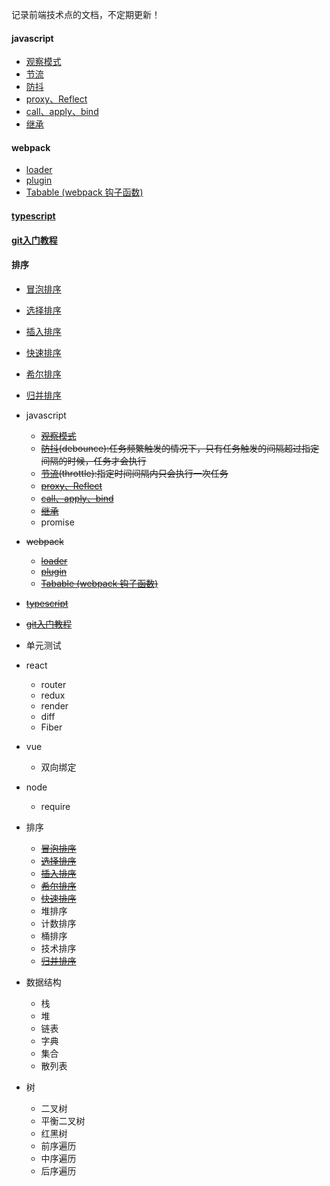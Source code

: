 记录前端技术点的文档，不定期更新！

#### javascript 
-  [观察模式](/doc/js/observer/index.md) 
-  [节流](/doc/js/throttle/index.md)
-  [防抖](/doc/js/debounce/index.md)
-  [proxy、Reflect](/doc/js/proxy、Reflect/index.md)
-  [call、apply、bind](/doc/js/call、bind、apply/index.md)
-  [继承](/doc/js/extends/index.md)

#### webpack
- [loader](/doc/webpack/loader/index.md) 
- [plugin](/doc/webpack/plugin/index.md) 
- [Tabable (webpack 钩子函数)](/doc/webpack/Tabable/index.md) 

#### [typescript](/doc/typescript/index.md) 
#### [git入门教程](/doc/git/index.md) 
#### 排序 
- [冒泡排序](/doc/sort/bubbleSort/index.md)
- [选择排序](/doc/sort/selectSort/index.md)
- [插入排序](/doc/sort/insertionSort/index.md)
- [快速排序](/doc/sort/quickSort/index.md) 
- [希尔排序](/doc/sort/shellSort/index.md) 
- [归并排序](/doc/sort/mergeSort/index.md) 


- javascript
  - <del>[观察模式](/doc/js/observer/index.md)</del>
  - <del>[防抖](/doc/js/debounce/index.md)(debounce):任务频繁触发的情况下，只有任务触发的间隔超过指定间隔的时候，任务才会执行</del>
  - <del>[节流](/doc/js/throttle/index.md)(throttle):指定时间间隔内只会执行一次任务</del>
  - <del>[proxy、Reflect](/doc/js/proxy、Reflect/index.md)</del>
  - <del>[call、apply、bind](/doc/js/call、bind、apply/index.md)</del>
  - <del>[继承](/doc/js/extends/index.md)</del>
  - promise
- <del>webpack</del>
  - <del>[loader](/doc/webpack/loader/index.md) </del>
  - <del>[plugin](/doc/webpack/plugin/index.md) </del>
  - <del>[Tabable (webpack 钩子函数)](/doc/webpack/Tabable/index.md) </del>
- <del>[typescript](/doc/typescript/index.md) </del>
- <del>[git入门教程](/doc/git/index.md) </del>
- 单元测试
- react
  - router
  - redux
  - render
  - diff
  - Fiber
- vue 
  - 双向绑定
- node
  - require
- 排序
  - <del>[冒泡排序](/doc/sort/bubbleSort/index.md) </del>
  - <del>[选择排序](/doc/sort/selectSort/index.md)</del>
  - <del>[插入排序](/doc/sort/insertionSort/index.md)</del>
  - <del>[希尔排序](/doc/sort/shellSort/index.md) </del>
  - <del>[快速排序](/doc/sort/quickSort/index.md) </del>
  - 堆排序
  - 计数排序
  - 桶排序
  - 技术排序
  - <del>[归并排序](/doc/sort/mergeSort/index.md) </del>
- 数据结构
  - 栈
  - 堆
  - 链表
  - 字典
  - 集合
  - 散列表
- 树
  - 二叉树
  - 平衡二叉树
  - 红黑树
  - 前序遍历
  - 中序遍历
  - 后序遍历


